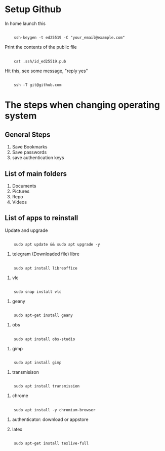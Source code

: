 # Setup Github
In home launch this
##
        ssh-keygen -t ed25519 -C "your_email@example.com"
        
Print the contents of the public file
##
        cat .ssh/id_ed25519.pub
        
Hit this, see some message, "reply yes"    
##
        ssh -T git@github.com
        
# The steps when changing operating system

## General Steps
1. Save Bookmarks
2. Save passwords
1. save authentication keys


## List of main folders
1. Documents
2. Pictures
3. Repo
4. Videos

## List of apps to reinstall
Update and upgrade 
##
        sudo apt update && sudo apt upgrade -y
        
1. telegram (Downloaded file)
libre
##
        sudo apt install libreoffice
        
1. vlc
##
        sudo snap install vlc
        
1. geany
##
        sudo apt-get install geany
1. obs
##
        sudo apt install obs-studio
1. gimp
##
        sudo apt install gimp
        
1. transmisison
##
        sudo apt install transmission
        
1. chrome
##
        sudo apt install -y chromium-browser

1. authenticator: download or appstore

1. latex
##
        sudo apt-get install texlive-full
